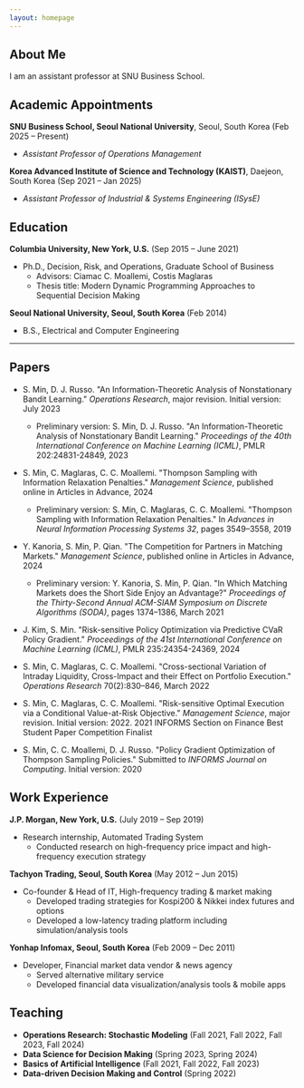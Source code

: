 ```yaml
---
layout: homepage
---
```


## About Me

I am an assistant professor at SNU Business School.

## Academic Appointments

**SNU Business School, Seoul National University**, Seoul, South Korea (Feb 2025 – Present)

- *Assistant Professor of Operations Management*

**Korea Advanced Institute of Science and Technology (KAIST)**, Daejeon, South Korea (Sep 2021 – Jan 2025)

- *Assistant Professor of Industrial & Systems Engineering (ISysE)* 


## Education

**Columbia University, New York, U.S.** (Sep 2015 – June 2021)

- Ph.D., Decision, Risk, and Operations, Graduate School of Business
  - Advisors: Ciamac C. Moallemi, Costis Maglaras
  - Thesis title: Modern Dynamic Programming Approaches to Sequential Decision Making

**Seoul National University, Seoul, South Korea** (Feb 2014)

- B.S., Electrical and Computer Engineering

---

## Papers

- S. Min, D. J. Russo. "An Information-Theoretic Analysis of Nonstationary Bandit Learning." *Operations Research*, major revision. Initial version: July 2023
  - Preliminary version: S. Min, D. J. Russo. "An Information-Theoretic Analysis of Nonstationary Bandit Learning." *Proceedings of the 40th International Conference on Machine Learning (ICML)*, PMLR 202:24831-24849, 2023

- S. Min, C. Maglaras, C. C. Moallemi. "Thompson Sampling with Information Relaxation Penalties." *Management Science*, published online in Articles in Advance, 2024
  - Preliminary version: S. Min, C. Maglaras, C. C. Moallemi. "Thompson Sampling with Information Relaxation Penalties." In *Advances in Neural Information Processing Systems 32*, pages 3549–3558, 2019

- Y. Kanoria, S. Min, P. Qian. "The Competition for Partners in Matching Markets." *Management Science*, published online in Articles in Advance, 2024
  - Preliminary version: Y. Kanoria, S. Min, P. Qian. "In Which Matching Markets does the Short Side Enjoy an Advantage?" *Proceedings of the Thirty-Second Annual ACM-SIAM Symposium on Discrete Algorithms (SODA)*, pages 1374–1386, March 2021

- J. Kim, S. Min. "Risk-sensitive Policy Optimization via Predictive CVaR Policy Gradient." *Proceedings of the 41st International Conference on Machine Learning (ICML)*, PMLR 235:24354-24369, 2024

- S. Min, C. Maglaras, C. C. Moallemi. "Cross-sectional Variation of Intraday Liquidity, Cross-Impact and their Effect on Portfolio Execution." *Operations Research* 70(2):830–846, March 2022

- S. Min, C. Maglaras, C. C. Moallemi. "Risk-sensitive Optimal Execution via a Conditional Value-at-Risk Objective." *Management Science*, major revision. Initial version: 2022. 2021 INFORMS Section on Finance Best Student Paper Competition Finalist

- S. Min, C. C. Moallemi, D. J. Russo. "Policy Gradient Optimization of Thompson Sampling Policies." Submitted to *INFORMS Journal on Computing*. Initial version: 2020


## Work Experience

**J.P. Morgan, New York, U.S.** (July 2019 – Sep 2019)

- Research internship, Automated Trading System
  - Conducted research on high-frequency price impact and high-frequency execution strategy

**Tachyon Trading, Seoul, South Korea** (May 2012 – Jun 2015)

- Co-founder & Head of IT, High-frequency trading & market making
  - Developed trading strategies for Kospi200 & Nikkei index futures and options
  - Developed a low-latency trading platform including simulation/analysis tools

**Yonhap Infomax, Seoul, South Korea** (Feb 2009 – Dec 2011)

- Developer, Financial market data vendor & news agency
  - Served alternative military service
  - Developed financial data visualization/analysis tools & mobile apps


## Teaching

- **Operations Research: Stochastic Modeling** (Fall 2021, Fall 2022, Fall 2023, Fall 2024)
- **Data Science for Decision Making** (Spring 2023, Spring 2024)
- **Basics of Artificial Intelligence** (Fall 2021, Fall 2022, Fall 2023)
- **Data-driven Decision Making and Control** (Spring 2022)
